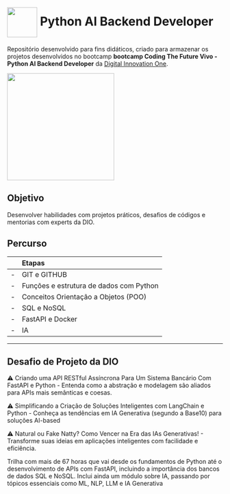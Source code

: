 <h1>
    <a href="https://www.dio.me/">
     <img align="center" width="70px" src="https://hermes.digitalinnovation.one/assets/diome/logo-full.svg"></a>
    <span>Python AI Backend Developer  </span>
</h1>

Repositório desenvolvido para fins didáticos, criado para armazenar os projetos desenvolvidos no  bootcamp  **bootcamp Coding The Future Vivo - Python AI Backend Developer** da [Digital Innovation One](https://www.dio.me/).


<img align="center" width="250px" src="https://hermes.dio.me/files/assets/ef695d25-f647-45eb-b1ad-a25c124b28ca.png">




## Objetivo
Desenvolver habilidades com projetos práticos, desafios de códigos e mentorias com experts da DIO.



## Percurso
<table>
  <thead>
    <tr align="left">
      <th></th>
      <th>Etapas</th>
    </tr>
  </thead>
  <tbody align="left">
    <tr>
      <td>-</td>
      <td>GIT e  GITHUB</td>
    </tr>
    <tr>
      <td>-</td>
      <td>Funções e estrutura de dados com Python</td>
    </tr>
    <tr>
      <td>-</td>
      <td>Conceitos Orientação a Objetos (POO)</td>  
    </tr>
    <tr>
      <td>-</td>
      <td>SQL e NoSQL</td>    
    </tr>
    <tr>
      <td>-</td>
      <td>FastAPI e Docker</td>    
    </tr>
    <tr>
      <td>-</td>
      <td>IA</td>    
    </tr>
  </tbody>
</table>

---
## Desafio de Projeto da DIO

⚠️ Criando uma API RESTful Assíncrona Para Um Sistema Bancário Com FastAPI e Python - Entenda como a abstração e modelagem são aliados para APIs mais semânticas e coesas.


⚠️ Simplificando a Criação de Soluções Inteligentes com LangChain e Python - Conheça as tendências em IA Generativa (segundo a Base10) para soluções AI-based

⚠️ Natural ou Fake Natty? Como Vencer na Era das IAs Generativas! - Transforme suas ideias em aplicações inteligentes com facilidade e eficiência.



Trilha com mais de 67 horas que vai desde os fundamentos de Python até o desenvolvimento de APIs com FastAPI, incluindo a importância dos bancos de dados SQL e NoSQL. Inclui ainda um módulo sobre IA, passando por tópicos essenciais como ML, NLP, LLM e IA Generativa 



